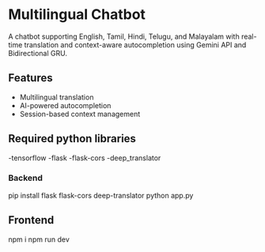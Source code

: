 # Multilingual Chatbot

A chatbot supporting English, Tamil, Hindi, Telugu, and Malayalam with real-time translation and context-aware autocompletion using Gemini API and Bidirectional GRU.

## Features
- Multilingual translation
- AI-powered autocompletion
- Session-based context management

## Required python libraries
-tensorflow
-flask
-flask-cors
-deep_translator

### Backend 
pip install flask flask-cors deep-translator
python app.py

## Frontend
npm i
npm run dev

